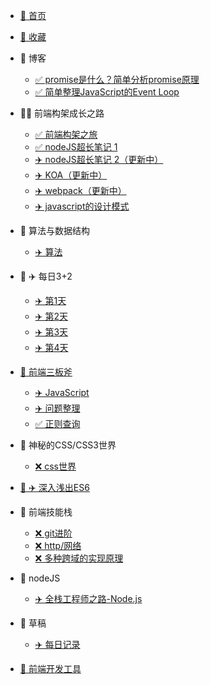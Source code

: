 * [🐯 首页](/README.md)
* [🐯 收藏](/guide)

* 🐳 博客 
    * [✅ promise是什么？简单分析promise原理](/post/promise)
    * [✅ 简单整理JavaScript的Event Loop](/post/EventLoop)
  
* 🐳 前端构架成长之路
    * [✅ 前端构架之旅](/zhufeng/)
    * [✅ nodeJS超长笔记 1 ](/zhufeng/1.node/1.note)
    * [✈️ nodeJS超长笔记 2（更新中）](/zhufeng/1.node/2.note)
    * [✈️ KOA（更新中）](/zhufeng/1.node/3.note)
    * [✈️ webpack（更新中）](/zhufeng/3.webpack/note)
    * [✈️ javascript的设计模式](/zhufeng/Desigin)

* 🐳 算法与数据结构
    * [✈️ 算法](/leetcode/)
  
* 🐳  ✈️ 每日3+2
    * [✈️ 第1天](/interview/day3+2/day001)
    * [✈️ 第2天](/interview/day3+2/day002)
    * [✈️ 第3天](/interview/day3+2/day003)
    * [✈️ 第4天](/interview/day3+2/day004)
  
* [🐳 前端三板斧](/base/)
    * [✈️ JavaScript](/base/javascript)
    * [✈️ 问题整理](/base/more)
    * [✅ 正则查询](/base/zhengze)
  
* 🐳 神秘的CSS/CSS3世界
    * [❌ css世界](/css/)
  
* [🐳  ✈️ 深入浅出ES6](/es6/)

* 🐳 前端技能栈
    * [❌ git进阶](/skills/001)
    * [❌ http/网络](/skills/002)
    * [❌ 多种跨域的实现原理](/skills/003)
  
* 🐳 nodeJS
    * [✈️ 全栈工程师之路-Node.js](/node/)
  
* 🐳 草稿
    * [✈️ 每日记录](/draft/day)
  
* [🐳 前端开发工具](/tools/)

